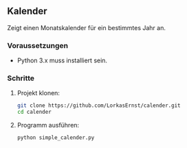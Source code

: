 ## Kalender

Zeigt einen Monatskalender für ein bestimmtes Jahr an.

### Voraussetzungen
- Python 3.x muss installiert sein.

### Schritte
1. Projekt klonen:
   ```sh
   git clone https://github.com/LorkasErnst/calender.git
   cd calender
   ```
2. Programm ausführen:
   ```sh
   python simple_calender.py
   ```
